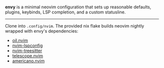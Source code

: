 **envy** is a minimal neovim configuration that sets up reasonable defaults, plugins, keybinds, LSP completion, and a custom statusline.

---
Clone into `.config/nvim`. The provided nix flake builds neovim nightly wrapped with envy's dependencies:
- [oil.nvim](https://github.com/stevearc/oil.nvim)
- [nvim-lspconfig](https://github.com/neovim/nvim-lspconfig)
- [nvim-treesitter](https://github.com/nvim-treesitter/nvim-treesitter)
- [telescope.nvim](https://github.com/nvim-telescope/telescope.nvim)
- [americano.nvim](https://github.com/cpwrs/americano.nvim)
